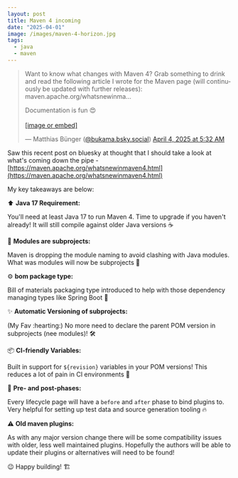 ```yaml
---
layout: post
title: Maven 4 incoming
date: "2025-04-01"
image: /images/maven-4-horizon.jpg
tags:
  - java
  - maven
---
```


<blockquote class="bluesky-embed" data-bluesky-uri="at://did:plc:z3t34w2cmsf2qwvbfhnef4y4/app.bsky.feed.post/3llxlk4c63s2k" data-bluesky-cid="bafyreicmtojp4bgm5laqa53udiz3k4dcdkgquwhfsgtnwypdcvqleckhsu" data-bluesky-embed-color-mode="system"><p lang="en">Want to know what changes with Maven 4? Grab something to drink and read the following article I wrote for the Maven page (will continuously be updated with further releases):
maven.apache.org/whatsnewinma...

Documentation is fun 😍<br><br><a href="https://bsky.app/profile/did:plc:z3t34w2cmsf2qwvbfhnef4y4/post/3llxlk4c63s2k?ref_src=embed">[image or embed]</a></p>&mdash; Matthias Bünger (<a href="https://bsky.app/profile/did:plc:z3t34w2cmsf2qwvbfhnef4y4?ref_src=embed">@bukama.bsky.social</a>) <a href="https://bsky.app/profile/did:plc:z3t34w2cmsf2qwvbfhnef4y4/post/3llxlk4c63s2k?ref_src=embed">April 4, 2025 at 5:32 AM</a></blockquote><script async src="https://embed.bsky.app/static/embed.js" charset="utf-8"></script>

Saw this recent post on bluesky at thought that I should take a look at what's coming down the pipe -
[https://maven.apache.org/whatsnewinmaven4.html](https://maven.apache.org/whatsnewinmaven4.html)

My key takeaways are below:

⬆️ **Java 17 Requirement:**

You'll need at least Java 17 to run Maven 4. Time to upgrade if you haven't already! It will still compile against older Java versions ☕

🚀 **Modules are subprojects:**

Maven is dropping the module naming to avoid clashing with Java modules. What was modules will now be subprojects 💨

⚙ **bom package type:**

Bill of materials packaging type introduced to help with those dependency managing types like Spring Boot  🌿

✨ **Automatic Versioning of subprojects:**

(My Fav :hearting:) No more need to declare the parent POM version in subprojects (nee modules)! 🛠️

📦 **CI-friendly Variables:**

Built in support for `${revision}` variables in your POM versions! This reduces a lot of pain in CI environments 💪

🔗 **Pre- and post-phases:**

Every lifecycle page will have a `before` and `after` phase to bind plugins to. Very helpful for setting up test data and source generation tooling 🔥

⚠ **Old maven plugins:**

As with any major version change there will be some compatibility issues with older, less well maintained plugins. Hopefully the authors will be able to update their plugins or alternatives will need to be found!

😉 Happy building! 🏗️